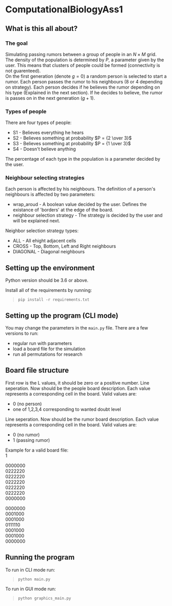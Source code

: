 # ComputationalBiologyAss1
## What is this all about?
### The goal
Simulating passing rumors between a group of people in an $N \times M$ grid.\
The density of the population is determined by $P$, a parameter given by the user. This means that clusters of people could be formed (connectivity is not guarenteed).\
On the first generation (denote $g=0$) a random person is selected to start a rumor. Each person passes the rumor to his neighbours (8 or 4 depending on strategy). Each person decides if he believes the rumor depending on his type (Explained in the next section). If he decides to believe, the rumor is passes on in the next generation ($g + 1$).

### Types of people
There are four types of people:
- S1 - Believes everything he hears
- S2 - Believes something at probability $P = {2 \over 3}$
- S3 - Believes something at probability $P = {1 \over 3}$
- S4 - Doesn't believe anything

The percentage of each type in the population is a parameter decided by the user.

### Neighbour selecting strategies
Each person is affected by his neighbours. The definition of a person's neighbours is affected by two parameters:
- wrap_aroud - A boolean value decided by the user. Defines the existance of 'borders' at the edge of the board.
- neighbour selection strategy - The strategy is decided by the user and will be explained next.

Neighbor selection strategy types:
- ALL - All ehight adjacent cells
- CROSS - Top, Bottom, Left and Right neighbours
- DIAGONAL - Diagonal neighbours

## Setting up the environment
Python version should be 3.6 or above.

Install all of the requirements by running:
>```pip install -r requirements.txt```

## Setting up the program (CLI mode)
You may change the parameters in the `main.py` file.
There are a few versions to run:
- regular run with parameters
- load a board file for the simulation
- run all permutations for research

## Board file structure
First row is the L values, it should be zero or a positive number.
Line seperation.
Now should be the people board description. Each value represents a corresponding cell in the board. Valid values are:
- 0 (no person)
- one of 1,2,3,4 corresponding to wanted doubt level

Line seperation.
Now should be the rumor board description. Each value represents a corresponding cell in the board. Valid values are:
- 0 (no rumor)
- 1 (passing rumor)

Example for a valid board file:\
1

0000000\
0222220\
0222220\
0222220\
0222220\
0222220\
0000000

0000000\
0001000\
0001000\
0111110\
0001000\
0001000\
0000000

## Running the program
To run in CLI mode run:
>```python main.py```

To run in GUI mode run:
>```python graphics_main.py```
